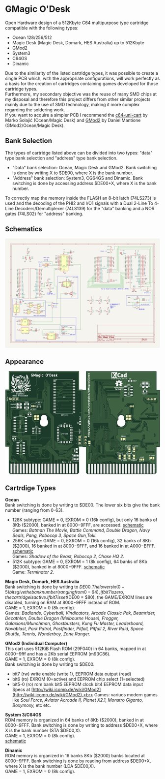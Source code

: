 # GMagic O'Desk

Open Hardware design of a 512Kbyte C64 multipurpose type cartridge compatible with the following types:
* Ocean 128/256/512
* Magic Desk (Magic Desk, Domark, HES Australia) up to 512Kbyte
* GMod2
* System3
* C64GS
* Dinamic

Due to the similarity of the listed cartridge types, it was possible to create a single PCB which, with the appropriate configurations, will work perfectly as a basis for the creation of cartridges containing games developed for those cartridge types.<br>
Furthermore, my secondary objective was the reuse of many SMD chips at my disposal and therefore this project differs from other similar projects mainly due to the use of SMD technology, making it more complex regarding the soldering work.<br>
If you want to acquire a simpler PCB I recommend the [c64-uni-cart](https://github.com/msolajic/c64-uni-cart) by Marko Šolajić (Ocean/Magic Desk) and [GMod2](https://www.freepascal.org/~daniel/gmod2/) by Daniel Mantione (GMod2/Ocean/Magic Desk).

Bank Selection
--------------
The types of cartridge listed above can be divided into two types: "data" type bank selection and "address" type bank selection.<br>
* "Data" bank selection: Ocean, Magic Desk and GMod2. Bank switching is done by writing X to $DE00, where X is the bank number.
* "Address" bank selection: System3, CG64GS and Dinamic. Bank switching is done by accessing address $DE00+X, where X is the bank number.

To correctly map the memory inside the FLASH an 8-bit latch (74LS273) is used and the decoding of the PHI2 and I/O1 signals with a Dual 2-Line To 4-Line Decoders/Demultiplexer (74LS139) for the "data" banking and a NOR gates (74LS02) for "address" banking.

Schematics
----------
![schematics](./files/GMagicODesk.png)

Appearance
----------
![appearance](./files/PCB1.1.png)

Cartrdige Types
---------------
**Ocean**
<br>Bank switching is done by writing to $DE00. The lower six bits give the bank number (ranging from 0-63).<br>
* 128K subtype: GAME = 0, EXROM = 0 (16k config), but only 16 banks of 8Kb ($2000), banked in at $8000-$9FFF, are accessed. [schematic](./files/ocean128.png)
  <br>Games: *Batman The Movie, Battle Command, Double Dragon, Navy Seals, Pang, Robocop 3, Space Gun,Toki.*
* 256K subtype: GAME = 0, EXROM = 0 (16k config), 32 banks of 8Kb ($2000), 16 banked in at $8000-$9FFF, and 16 banked in at $A000-$BFFF. [schematic](./files/ocean256.png)
  <br>Games: *Shadow of the Beast, Robocop 2, Chase HQ 2.*
* 512K subtype: GAME = 0, EXROM = 1 (8k config), 64 banks of 8Kb ($2000), banked in at $8000-$9FFF. [schematic](./files/ocean512.png)
  <br>Game: *Terminator 2.*

**Magic Desk, Domark, HES Australia**
<br>Bank switching is done by writing to $DE00. The lower six (0-5) bits give the bank number (ranging from 0-64), if bit 7 is zero, the cartridge is active. If bit 7 is set ($DE00 = $80), the GAME/EXROM lines are disabled, turning on RAM at $8000-$9FFF instead of ROM. <br>GAME = 1, EXROM = 0 (8k config).
<br>Games: *Badlands, Cyberball, Vindicators, Arcade Classic Pak, Beamrider, Decathlon, Double Dragon (Melbourne House), Frogger, Galaxions/Munchman, Ghostbusters, Kung Fu Master, Leaderboard, Novablast, Park Patrol, Pastfinder, Pitfall, Pitfall 2, River Raid, Space Shuttle, Tennis, Wonderboy, Zone Ranger.*

**GMod2 (Individual Computer)**
<br>This cart uses 512KiB Flash ROM (29F040) in 64 banks, mapped in at $8000-$9fff and has a 2Kb serial EEPROM (m93C86).<br>GAME = 1, EXROM = 0 (8k config).<br>
Bank switching is done by writing to $DE00.
* bit7   (rw)  write enable (write 1), EEPROM data output (read)
* bit6   (ro)  EXROM (0=active) and EEPROM chip select (1=selected)
* bit5-0 (ro)  rom bank  bit5 EEPROM clock bit4 EEPROM data input<br>
Specs at [http://wiki.icomp.de/wiki/GMod2](http://wiki.icomp.de/wiki/GMod2).<br>
Games: variuos modern games like *Soul Force, Aviator Acrcade II, Planet X2.1, Monstro Giganto, Boxymoxy,* etc etc.

**System 3/C64GS**
<br>ROM memory is organized in 64 banks of 8Kb ($2000), banked in at $8000-$9FFF. Bank switching is done by writing to address $DE00+X, where X is the bank number (STA $DE00,X).
<br>GAME = 1, EXROM = 0 (8k config).<br>
[schematic](./files/c64gs.png)

**Dinamic**
<br>ROM memory is organized in 16 banks 8Kb ($2000) banks located at $8000-$9FFF. Bank switching is done by reading from address $DE00+X, where X is the bank number (LDA $DE00,X).
<br>GAME = 1, EXROM = 0 (8k config).<br>
